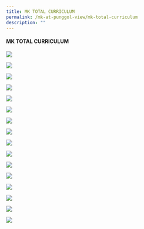 ```yaml
---
title: MK TOTAL CURRICULUM
permalink: /mk-at-punggol-view/mk-total-curriculum
description: ""
---
```

#### MK TOTAL CURRICULUM

![](/images/mk%20total%20curriculum.jpg)

![](/images/Slide2.jpg)

![](/images/Slide4%20(1).jpg)

![](/images/Slide5%20(1).jpg)

![](/images/Slide6%20(1).jpg)

![](/images/Slide7%20(1).jpg)

![](/images/Slide8%20(1).jpg)

![](/images/Slide9.jpg)

![](/images/Slide10(1).jpg)

![](/images/Slide11.jpg)

![](/images/Slide12.jpg)

![](/images/Slide13.jpg)

![](/images/Slide14.jpg)

![](/images/Slide15.jpg)

![](/images/Slide16.jpg)

![](/images/Slide17.jpg)